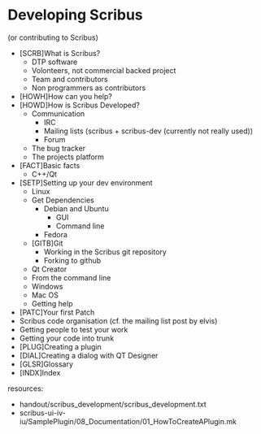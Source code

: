 # Developing Scribus

(or contributing to Scribus)


- [SCRB]What is Scribus?
  - DTP software
  - Volonteers, not commercial backed project
  - Team and contributors
  - Non programmers as contributors
- [HOWH]How can you help?
- [HOWD]How is Scribus Developed?
  - Communication
	- IRC
	- Mailing lists
	  (scribus + scribus-dev (currently not really used))
	- Forum
  - The bug tracker
  - The projects platform
- [FACT]Basic facts
  - C++/Qt
- [SETP]Setting up your dev environment
  - Linux
  - Get Dependencies
    - Debian and Ubuntu
	  - GUI
	  - Command line
	- Fedora
  - [GITB]Git
    - Working in the Scribus git repository
    - Forking to github
  - Qt Creator
  - From the command line
  - Windows
  - Mac OS
  - Getting help
- [PATC]Your first Patch
- Scribus code organisation
  (cf. the mailing list post by elvis)
- Getting people to test your work
- Getting your code into trunk
- [PLUG]Creating a plugin
- [DIAL]Creating a dialog with QT Designer
- [GLSR]Glossary
- [INDX]Index


resources:
- handout/scribus\_development/scribus\_development.txt
- scribus-ui-iv-iu/SamplePlugin/08\_Documentation/01\_HowToCreateAPlugin.mk
